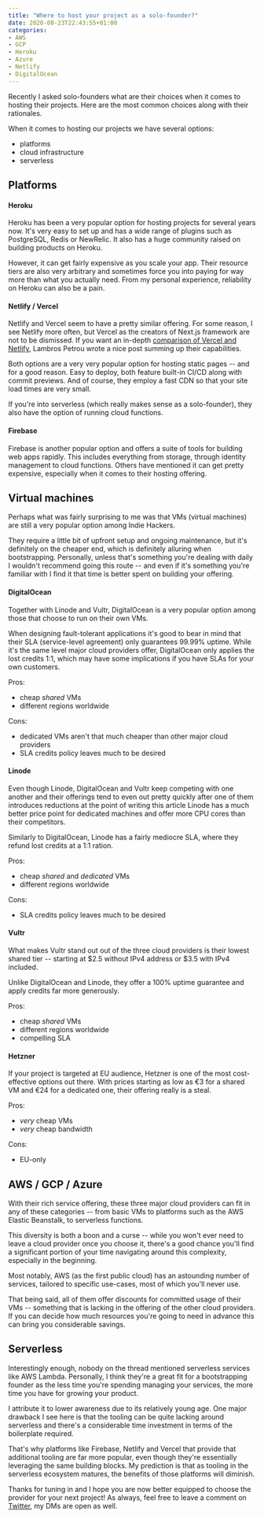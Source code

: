 ```yaml
---
title: "Where to host your project as a solo-founder?"
date: 2020-08-23T22:43:55+01:00
categories:
- AWS
- GCP
- Heroku
- Azure
- Netlify
- DigitalOcean
---
```


Recently I asked solo-founders what are their choices when it comes to
hosting their projects. Here are the most common choices along with
their rationales.

<!--more-->

When it comes to hosting our projects we have several options:
* platforms
* cloud infrastructure
* serverless

## Platforms

#### Heroku

Heroku has been a very popular option for hosting projects for several
years now. It's very easy to set up and has a wide range of plugins
such as PostgreSQL, Redis or NewRelic.  It also has a huge community
raised on building products on Heroku.

However, it can get fairly expensive as you scale your app. Their
resource tiers are also very arbitrary and sometimes force you into
paying for way more than what you actually need. From my personal
experience, reliability on Heroku can also be a pain.

#### Netlify / Vercel

Netlify and Vercel seem to have a pretty similar offering. For some
reason, I see Netlify more often, but Vercel as the creators of Next.js
framework are not to be dismissed. If you want an in-depth [comparison
of Vercel and
Netlify](https://www.lambrospetrou.com/articles/battle-of-jamstack-platforms-netlify-vercel-aws/),
Lambros Petrou wrote a nice post summing up their capabilities.

Both options are a very very popular option for hosting static pages
-- and for a good reason. Easy to deploy, both feature built-in CI/CD
along with commit previews. And of course, they employ a fast CDN so
that your site load times are very small.

If you're into serverless (which really makes sense as a
solo-founder), they also have the option of running cloud functions.

#### Firebase

Firebase is another popular option and offers a suite of tools for
building web apps rapidly. This includes everything from storage,
through identity management to cloud functions. Others have mentioned
it can get pretty expensive, especially when it comes to their hosting
offering.

## Virtual machines

Perhaps what was fairly surprising to me was that VMs (virtual
machines) are still a very popular option among Indie Hackers.

They require a little bit of upfront setup and ongoing maintenance,
but it's definitely on the cheaper end, which is definitely alluring
when bootstrapping. Personally, unless that's something you're dealing
with daily I wouldn't recommend going this route -- and
even if it's something you're familiar with I find it that time is
better spent on building your offering.

#### DigitalOcean

Together with Linode and Vultr, DigitalOcean is a very popular option among
those that choose to run on their own VMs.

When designing fault-tolerant applications it's good to bear in mind
that their SLA (service-level agreement) only guarantees 99.99%
uptime. While it's the same level major cloud providers offer,
DigitalOcean only applies the lost credits 1:1, which may have some
implications if you have SLAs for your own customers.

Pros:
* cheap _shared_ VMs
* different regions worldwide

Cons:
* dedicated VMs aren't that much cheaper than other major cloud
  providers
* SLA credits policy leaves much to be desired

#### Linode

Even though Linode, DigitalOcean and Vultr keep competing with
one another and their offerings tend to even out pretty quickly after
one of them introduces reductions at the point of writing this article
Linode has a much better price point for dedicated machines and offer
more CPU cores than their competitors.

Similarly to DigitalOcean, Linode has a fairly mediocre SLA, where
they refund lost credits at a 1:1 ration.

Pros:
* cheap _shared_ and _dedicated_ VMs
* different regions worldwide

Cons:
* SLA credits policy leaves much to be desired

#### Vultr

What makes Vultr stand out out of the three cloud providers is their
lowest shared tier -- starting at $2.5 without IPv4 address or $3.5
with IPv4 included.

Unlike DigitalOcean and Linode, they offer a 100% uptime guarantee and
apply credits far more generously.

Pros:
* cheap _shared_ VMs
* different regions worldwide
* compelling SLA

#### Hetzner

If your project is targeted at EU audience, Hetzner is one of the most
cost-effective options out there. With prices starting as low as €3
for a shared VM and €24 for a dedicated one, their offering really is
a steal.

Pros:
* _very_ cheap VMs
* _very_ cheap bandwidth

Cons:
* EU-only

## AWS / GCP / Azure

With their rich service offering, these three major cloud providers
can fit in any of these categories -- from basic VMs to platforms
such as the AWS Elastic Beanstalk, to serverless functions.

This diversity is both a boon and a curse -- while you won't ever need
to leave a cloud provider once you choose it, there's a good chance
you'll find a significant portion of your time navigating around this
complexity, especially in the beginning.

Most notably, AWS (as the first public cloud) has an astounding number
of services, tailored to specific use-cases, most of which you'll
never use.

That being said, all of them offer discounts for committed usage of
their VMs -- something that is lacking in the offering of the other
cloud providers. If you can decide how much resources you're going to
need in advance this can bring you considerable savings.

## Serverless

Interestingly enough, nobody on the thread mentioned serverless
services like AWS Lambda. Personally, I think they're a great fit for
a bootstrapping founder as the less time you're spending managing your
services, the more time you have for growing your product.

I attribute it to lower awareness due to its relatively young age. One
major drawback I see here is that the tooling can be quite lacking
around serverless and there's a considerable time investment in terms
of the boilerplate required.

That's why platforms like Firebase, Netlify and Vercel that provide
that additional tooling are far more popular, even though they're
essentially leveraging the same building blocks. My prediction is that
as tooling in the serverless ecosystem matures, the benefits of those
platforms will diminish.

Thanks for tuning in and I hope you are now better equipped to choose
the provider for your next project! As always, feel free to leave a
comment on
[Twitter](https://twitter.com/intent/user?screen_name=marcin_chm), my
DMs are open as well.
